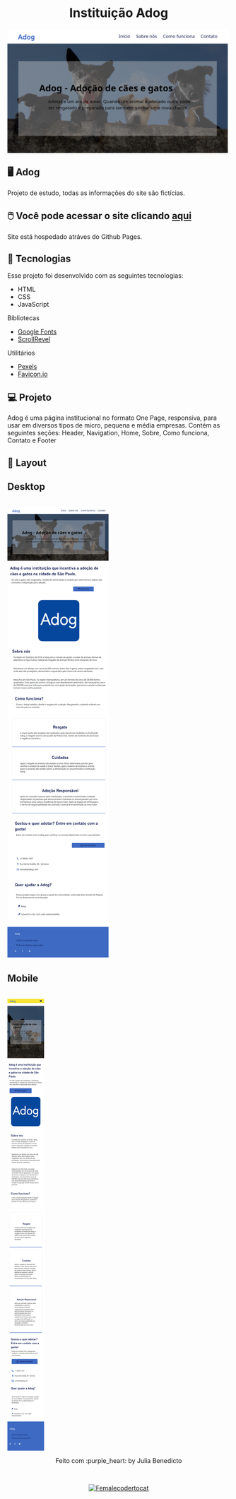 <h1 align="center">Instituição Adog </h1>

<img src="https://github.com/juliabb/adog/blob/main/assets/layout/layout.png?raw=true" align="center">

## 🖥️ Adog
Projeto de estudo, todas as informações do site são fictícias.


## 🖱️ Você pode acessar o site clicando [aqui](https://juliabb.github.io/adog/)
Site está hospedado atráves do Github Pages.

 
## 🚀 Tecnologias
Esse projeto foi desenvolvido com as seguintes tecnologias:

- HTML
- CSS
- JavaScript

Bibliotecas

- [Google Fonts](https://fonts.google.com/)
- [ScrollRevel](https://scrollrevealjs.org)

Utilitários

- [Pexels](https://www.pexels.com/pt-br/)
- [Favicon.io](https://favicon.io/)

## 💻 Projeto

Adog é uma página institucional no formato One Page, responsiva, para usar em diversos tipos de micro, pequena e média empresas. Contém as seguintes seções: Header, Navigation, Home, Sobre, Como funciona, Contato e Footer

## 🔖 Layout
<h2> Desktop </h2>
<br>
<img src="https://github.com/juliabb/adog/blob/main/assets/layout/layout-web.png?raw=true" align="center">

<h2> Mobile </h2>
<br>
<img src="https://github.com/juliabb/adog/blob/main/assets/layout/layout-mobile.png?raw=true" align="center">

<p align="center"> Feito com :purple_heart: by Julia Benedicto</p> <br>
<p align="center"><a href="https://myoctocat.com/" target="_blank"> <img src="https://github.com/juliabb/juliabb/blob/main/my-octocat-1632426748808.png?raw=true" alt="Femalecodertocat" width="250" height="250"></a></p>
